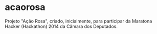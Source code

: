 acaorosa
========

Projeto "Ação Rosa", criado, inicialmente, para participar da Maratona Hacker (Hackathon) 2014 da Câmara dos Deputados.
